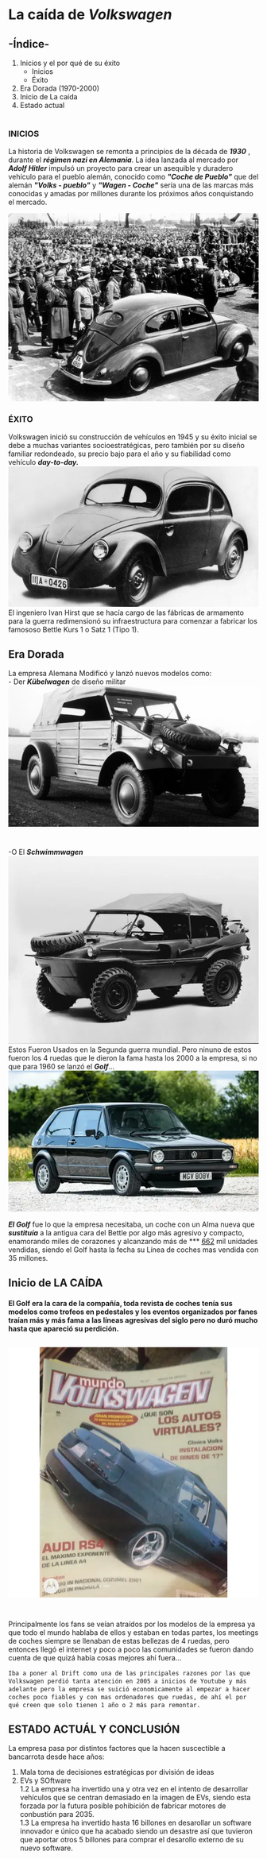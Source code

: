 #
# La caída de ***Volkswagen*** 
 

## -Índice-

1. Inicios y el por qué de su éxito  
    * Inicios  
    * Éxito  
2. Era Dorada (1970-2000)
3. Inicio de La caída
4. Estado actual 
##
#
#



### INICIOS 

La historia de Volkswagen se remonta a principios de la década de ***1930*** , durante el ***régimen nazi en Alemania***. La idea lanzada al mercado por ***Adolf Hitler*** impulsó un proyecto para crear un asequible y duradero vehículo para el pueblo alemán, conocido como ***"Coche de Pueblo"*** que del alemán ***"Volks - pueblo"*** y ***"Wagen - Coche"*** sería una de las marcas más conocidas y amadas por millones durante los próximos años conquistando el mercado.

![alt text](inicios.jpg#Img)

### ÉXITO

Volkswagen inició su construcción de vehículos en 1945 y su éxito inicial se debe a muchas variantes socioestratégicas, pero también por su diseño familiar redondeado, su precio bajo para el año y su fiabilidad como vehículo ***day-to-day.***
![Bettle](bettle.webp#Img)
El ingeniero Ivan Hirst que se hacía cargo de las fábricas de armamento para la guerra redimensionó su infraestructura para comenzar a fabricar los famososo Bettle Kurs 1 o Satz 1 (Tipo 1).

## Era Dorada

La empresa Alemana Modificó y lanzó nuevos modelos como:    
        - Der ***Kübelwagen*** de diseño militar  
            ![Kovel](Kovel.webp#Img-Ol)  
# 
-O El ***Schwimmwagen***    
![Schu](Schu.webp#Img-Ol)   
Estos Fueron Usados en la Segunda guerra mundial. Pero ninuno de estos fueron los 4 ruedas que le dieron la fama hasta los 2000 a la empresa, si no que para 1960 se lanzó el ***Golf***...
![MK1](mk1.webp)   

***El Golf*** fue lo que la empresa necesitaba, un coche con un Alma nueva que ***sustituía*** a la antigua cara del Bettle por algo más agresivo y compacto, enamorando miles de corazones y alcanzando más de *** [662](https://duckduckgo.com) mil unidades vendidas, siendo el Golf hasta la fecha su Línea de coches mas vendida con 35 millones. 

## Inicio de LA CAÍDA

#### El Golf era la cara de la compañía, toda revista de coches tenía sus modelos como trofeos en pedestales y los eventos organizados por fanes traían más y más fama a las líneas agresivas del siglo pero no duró mucho hasta que apareció su perdición.  
![Schu](Revistas.webp#Img)  
---
#
#
#

Principalmente los fans se veían atraídos por los modelos de la empresa ya que todo el mundo hablaba de ellos y estaban en todas partes, los meetings de coches siempre se llenaban de estas bellezas de 4 ruedas, pero entonces llegó el internet y poco a poco las comunidades se fueron dando cuenta de que quizá había cosas mejores ahí fuera...
~~~
Iba a poner al Drift como una de las principales razones por las que Volkswagen perdió tanta atención en 2005 a inicios de Youtube y más adelante pero la empresa se suició economicamente al empezar a hacer coches poco fiables y con mas ordenadores que ruedas, de ahí el por qué creen que solo tienen 1 año o 2 más para remontar.
~~~
## ESTADO ACTUÁL Y CONCLUSIÓN
La empresa pasa por distintos factores  que la hacen suscectible a bancarrota desde hace años:  
1. Mala toma de decisiones estratégicas por división de ideas
2. EVs y SOftware  
    1.2 La empresa ha invertido una y otra vez en el intento de desarrollar vehículos que se centran demasiado en la imagen de EVs, siendo esta forzada por la futura posible pohibición de fabricar motores de conbustión para 2035.  
    1.3 La empresa ha invertido hasta 16 billones en desarollar un software innovador e único que ha acabado siendo un desastre así que tuvieron que aportar otros 5 billones para comprar el desarollo externo de su nuevo software.  


<style>
img[src*="#Img"] {
    width:500px;

}

img[src*="#Img-Ol"] {
    width:300px;
}
